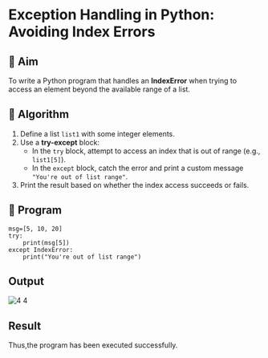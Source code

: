 # Exception Handling in Python: Avoiding Index Errors

## 🎯 Aim
To write a Python program that handles an **IndexError** when trying to access an element beyond the available range of a list.

## 🧠 Algorithm
1. Define a list `list1` with some integer elements.
2. Use a **try-except** block:
   - In the `try` block, attempt to access an index that is out of range (e.g., `list1[5]`).
   - In the `except` block, catch the error and print a custom message `"You're out of list range"`.
3. Print the result based on whether the index access succeeds or fails.

## 🧾 Program
```
msg=[5, 10, 20]
try:
    print(msg[5])
except IndexError:
    print("You're out of list range")
```
## Output
![4 4](https://github.com/user-attachments/assets/1045520c-73d5-4a17-9523-29e49f2a07bc)

## Result
Thus,the program has been executed successfully.

